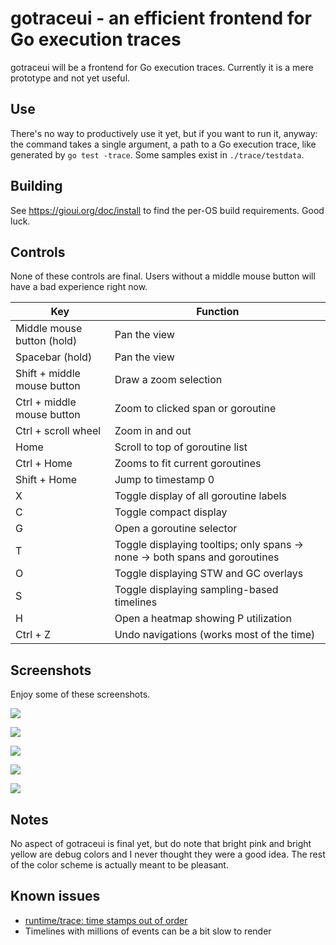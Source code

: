 # gotraceui - an efficient frontend for Go execution traces

gotraceui will be a frontend for Go execution traces. Currently it is a mere prototype and not yet useful.

## Use

There's no way to productively use it yet, but if you want to run it, anyway: the command takes a single argument, a
path to a Go execution trace, like generated by `go test -trace`. Some samples exist in `./trace/testdata`.

## Building

See https://gioui.org/doc/install to find the per-OS build requirements. Good luck.

## Controls

None of these controls are final. Users without a middle mouse button will have a bad experience right now.

| Key                         | Function                                                                    |
|-----------------------------|-----------------------------------------------------------------------------|
| Middle mouse button (hold)  | Pan the view                                                                |
| Spacebar (hold)             | Pan the view                                                                |
| Shift + middle mouse button | Draw a zoom selection                                                       |
| Ctrl + middle mouse button  | Zoom to clicked span or goroutine                                           |
| Ctrl + scroll wheel         | Zoom in and out                                                             |
| Home                        | Scroll to top of goroutine list                                             |
| Ctrl + Home                 | Zooms to fit current goroutines                                             |
| Shift + Home                | Jump to timestamp 0                                                         |
| X                           | Toggle display of all goroutine labels                                      |
| C                           | Toggle compact display                                                      |
| G                           | Open a goroutine selector                                                   |
| T                           | Toggle displaying tooltips; only spans -> none -> both spans and goroutines |
| O                           | Toggle displaying STW and GC overlays                                       |
| S                           | Toggle displaying sampling-based timelines                                  |
| H                           | Open a heatmap showing P utilization                                        |
| Ctrl + Z                    | Undo navigations (works most of the time)                                   |

## Screenshots

Enjoy some of these screenshots.

[![](https://user-images.githubusercontent.com/39825/191167780-08e98f3a-fc2f-48a8-b5cd-c5e1e81eaef9.png)](https://user-images.githubusercontent.com/39825/191164505-0b348f1b-b4ad-4732-b2d5-f83bf1964012.png)

[![](https://user-images.githubusercontent.com/39825/191167794-1c3eb92a-f691-4dbe-8316-9614dfaeb723.png)](https://user-images.githubusercontent.com/39825/191164507-8725d7af-1aea-4463-9851-7e92d726d81a.png)

[![](https://user-images.githubusercontent.com/39825/191167814-3802e06d-14e9-4188-8a4c-8c6107744181.png)](https://user-images.githubusercontent.com/39825/191164684-aad03a07-ab61-4399-9b7e-670de05caad1.png)

[![](https://user-images.githubusercontent.com/39825/194723796-011d8fdf-72c5-4d36-a3e3-ba05c52631d3.png)](https://user-images.githubusercontent.com/39825/194723659-f14b620c-99f0-4a6c-a625-0dac9ba23f79.png)

[![](https://user-images.githubusercontent.com/39825/191167809-b0798d2f-ba98-4094-86ff-7cbf20c62667.png)](https://user-images.githubusercontent.com/39825/191164519-6a357e11-f67b-468e-a39e-05e900020ff4.png)

## Notes

No aspect of gotraceui is final yet, but do note that bright pink and bright yellow are debug colors and I never thought
they were a good idea. The rest of the color scheme is actually meant to be pleasant.

## Known issues

- [runtime/trace: time stamps out of order](https://github.com/golang/go/issues/16755)
- Timelines with millions of events can be a bit slow to render
